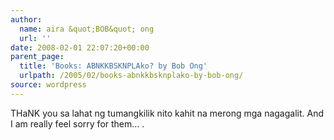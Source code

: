 ```yaml
---
author:
  name: aira &quot;BOB&quot; ong
  url: ''
date: 2008-02-01 22:07:20+00:00
parent_page:
  title: 'Books: ABNKKBSKNPLAko? by Bob Ong'
  urlpath: /2005/02/books-abnkkbsknplako-by-bob-ong/
source: wordpress
---
```


THaNK you sa lahat ng tumangkilik nito kahit na merong mga nagagalit. And I am  really feel sorry for them... .
